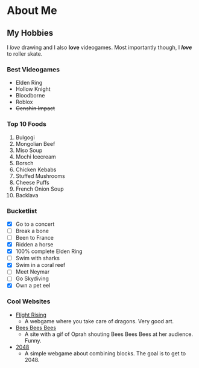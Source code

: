 # About Me

## My Hobbies
I *love* drawing and I also **love** videogames. Most importantly though, I ***love*** to roller skate.

### Best Videogames
- Elden Ring
- Hollow Knight
- Bloodborne
- Roblox
- ~~Genshin Impact~~

### Top 10 Foods
1. Bulgogi
2. Mongolian Beef
3. Miso Soup
4. Mochi Icecream
5. Borsch
6. Chicken Kebabs
7. Stuffed Mushrooms
8. Cheese Puffs
9. French Onion Soup
10. Backlava

### Bucketlist
- [x] Go to a concert
- [ ] Break a bone
- [ ] Been to France
- [x] Ridden a horse
- [x] 100% complete Elden Ring
- [ ] Swim with sharks
- [x] Swim in a coral reef
- [ ] Meet Neymar
- [ ] Go Skydiving
- [x] Own a pet eel

### Cool Websites
* [Flight Rising](https://www1.flightrising.com/)
    - A webgame where you take care of dragons. Very good art.
* [Bees Bees Bees](https://beesbeesbeesbees.com/)
    - A site with a gif of Oprah shouting Bees Bees Bees at her audience. Funny.
* [2048](https://play2048.co/)
    - A simple webgame about combining blocks. The goal is to get to 2048.
